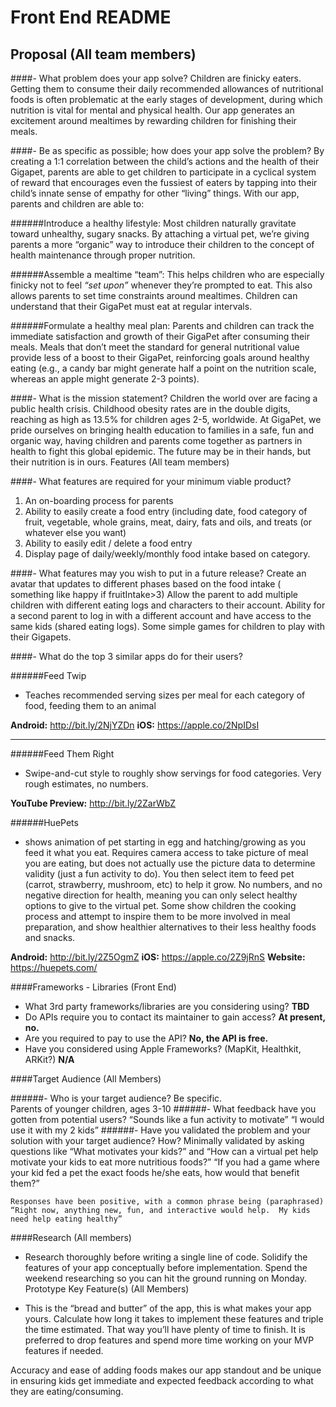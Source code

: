 # Front End README

## **Proposal (All team members)**

####- What problem does your app solve?
Children are finicky eaters. Getting them to consume their daily recommended allowances of nutritional foods is often problematic at the early stages of development, during which nutrition is vital for mental and physical health. Our app generates an excitement around mealtimes by rewarding children for finishing their meals.

####- Be as specific as possible; how does your app solve the problem?
By creating a 1:1 correlation between the child’s actions and the health of their Gigapet, parents are able to get children to participate in a cyclical system of reward that encourages even the fussiest of eaters by tapping into their child’s innate sense of empathy for other “living” things. With our app, parents and children are able to:

######Introduce a healthy lifestyle:
Most children naturally gravitate toward unhealthy, sugary snacks. By attaching a virtual pet, we’re giving parents a more “organic” way to introduce their children to the concept of health maintenance through proper nutrition.

######Assemble a mealtime “team”:
This helps children who are especially finicky not to feel _“set upon”_ whenever they’re prompted to eat.
This also allows parents to set time constraints around mealtimes. Children can understand that their GigaPet must eat at regular intervals.

######Formulate a healthy meal plan:
Parents and children can track the immediate satisfaction and growth of their GigaPet after consuming their meals. Meals that don’t meet the standard for general nutritional value provide less of a boost to their GigaPet, reinforcing goals around healthy eating (e.g., a candy bar might generate half a point on the nutrition scale, whereas an apple might generate 2-3 points).

####- What is the mission statement?
Children the world over are facing a public health crisis. Childhood obesity rates are in the double digits, reaching as high as 13.5% for children ages 2-5, worldwide. At GigaPet, we pride ourselves on bringing health education to families in a safe, fun and organic way, having children and parents come together as partners in health to fight this global epidemic. The future may be in their hands, but their nutrition is in ours.
Features (All team members)

####- What features are required for your minimum viable product?

1. An on-boarding process for parents
2. Ability to easily create a food entry (including date, food category of fruit, vegetable, whole grains, meat, dairy, fats and oils, and treats (or whatever else you want)
3. Ability to easily edit / delete a food entry
4. Display page of daily/weekly/monthly food intake based on category.

####- What features may you wish to put in a future release?
Create an avatar that updates to different phases based on the food intake ( something like happy if fruitIntake>3)
Allow the parent to add multiple children with different eating logs and characters to their account. Ability for a second parent to log in with a different account and have access to the same kids (shared eating logs).
Some simple games for children to play with their Gigapets.

####- What do the top 3 similar apps do for their users?

######Feed Twip

- Teaches recommended serving sizes per meal for each category of food, feeding them to an animal

**Android:** http://bit.ly/2NjYZDn
**iOS:** https://apple.co/2NpIDsI

---

######Feed Them Right

- Swipe-and-cut style to roughly show servings for food categories. Very rough estimates, no numbers.

**YouTube Preview:** http://bit.ly/2ZarWbZ

######HuePets

- shows animation of pet starting in egg and hatching/growing as you feed it what you eat. Requires camera access to take picture of meal you are eating, but does not actually use the picture data to determine validity (just a fun activity to do). You then select item to feed pet (carrot, strawberry, mushroom, etc) to help it grow. No numbers, and no negative direction for health, meaning you can only select healthy options to give to the virtual pet.
  Some show children the cooking process and attempt to inspire them to be more involved in meal preparation, and show healthier alternatives to their less healthy foods and snacks.

**Android:** http://bit.ly/2Z5OgmZ
**iOS:** https://apple.co/2Z9jRnS
**Website:** https://huepets.com/

####Frameworks - Libraries (Front End)

- What 3rd party frameworks/libraries are you considering using? **TBD**
- Do APIs require you to contact its maintainer to gain access? **At present, no.**
- Are you required to pay to use the API? **No, the API is free.**
- Have you considered using Apple Frameworks? (MapKit, Healthkit, ARKit?) **N/A**

####Target Audience (All Members)

######- Who is your target audience? Be specific.  
 Parents of younger children, ages 3-10
######- What feedback have you gotten from potential users?
“Sounds like a fun activity to motivate” “I would use it with my 2 kids”
######- Have you validated the problem and your solution with your target audience? How?
Minimally validated by asking questions like “What motivates your kids?” and “How can a virtual pet help motivate your kids to eat more nutritious foods?” “If you had a game where your kid fed a pet the exact foods he/she eats, how would that benefit them?”

    Responses have been positive, with a common phrase being (paraphrased) “Right now, anything new, fun, and interactive would help.  My kids need help eating healthy”

####Research (All members)

- Research thoroughly before writing a single line of code. Solidify the features of your app conceptually before implementation. Spend the weekend researching so you can hit the ground running on Monday.
  Prototype Key Feature(s) (All Members)

- This is the “bread and butter” of the app, this is what makes your app yours. Calculate how long it takes to implement these features and triple the time estimated. That way you’ll have plenty of time to finish. It is preferred to drop features and spend more time working on your MVP features if needed.

Accuracy and ease of adding foods makes our app standout and be unique in ensuring kids get immediate and expected feedback according to what they are eating/consuming.
